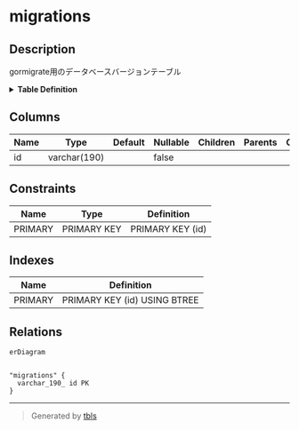 # migrations

## Description

gormigrate用のデータベースバージョンテーブル

<details>
<summary><strong>Table Definition</strong></summary>

```sql
CREATE TABLE `migrations` (
  `id` varchar(190) NOT NULL,
  PRIMARY KEY (`id`)
) ENGINE=InnoDB DEFAULT CHARSET=utf8mb3
```

</details>

## Columns

| Name | Type | Default | Nullable | Children | Parents | Comment |
| ---- | ---- | ------- | -------- | -------- | ------- | ------- |
| id | varchar(190) |  | false |  |  |  |

## Constraints

| Name | Type | Definition |
| ---- | ---- | ---------- |
| PRIMARY | PRIMARY KEY | PRIMARY KEY (id) |

## Indexes

| Name | Definition |
| ---- | ---------- |
| PRIMARY | PRIMARY KEY (id) USING BTREE |

## Relations

```mermaid
erDiagram


"migrations" {
  varchar_190_ id PK
}
```

---

> Generated by [tbls](https://github.com/k1LoW/tbls)
